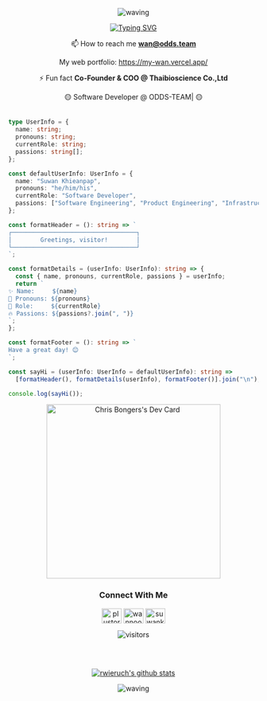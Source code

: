 <div align="center" >
 
 ![waving](https://capsule-render.vercel.app/api?type=waving&height=90&color=6d6aff)

 <div align="center" >
  
  [![Typing SVG](https://readme-typing-svg.herokuapp.com?font=Mouse+Memoirs&size=74&pause=500&color=6d6affBC&vCenter=true&width=700&height=80&lines=I'm+Suwan+Khiean-pap+(wan);A+Passionate+Software+Engineer;From+Thailand)](https://git.io/typing-svg)
  
  </div>

 </div>

<div align="center" >

 📫 How to reach me **wan@odds.team**

My web portfolio: https://my-wan.vercel.app/

 ⚡ Fun fact **Co-Founder & COO @ Thaibioscience Co.,Ltd**

 🟡 Software Developer @ ODDS-TEAM| 🟡
	
##

<div align="left" >

``` TypeScript
type UserInfo = {
  name: string;
  pronouns: string;
  currentRole: string;
  passions: string[];
};

const defaultUserInfo: UserInfo = {
  name: "Suwan Khieanpap",
  pronouns: "he/him/his",
  currentRole: "Software Developer",
  passions: ["Software Engineering", "Product Engineering", "Infrastructure as Code"],
};

const formatHeader = (): string => `
┌───────────────────────────────────┐
│        Greetings, visitor!        │
└───────────────────────────────────┘
`;

const formatDetails = (userInfo: UserInfo): string => {
  const { name, pronouns, currentRole, passions } = userInfo;
  return `
✨ Name:     ${name}
🌟 Pronouns: ${pronouns}
🚀 Role:     ${currentRole}
🔥 Passions: ${passions?.join(", ")}
`;
};

const formatFooter = (): string => `
Have a great day! 😊
`;

const sayHi = (userInfo: UserInfo = defaultUserInfo): string =>
  [formatHeader(), formatDetails(userInfo), formatFooter()].join("\n");

console.log(sayHi());


```

 </div>
 


<a href="https://app.daily.dev/oncepk"><img src="https://github.com/oncepk/oncepk/blob/main/devcard.svg" width="350" alt="Chris Bongers's Dev Card"/></a>


<h3 align="center"><strong>Connect With Me</strong></h3>
<p align="center">
<a href="https://fb.com/plustor9.ss" target="blank"><img align="center" src="https://raw.githubusercontent.com/rahuldkjain/github-profile-readme-generator/master/src/images/icons/Social/facebook.svg" alt="plustor9.ss" height="30" width="40" /></a>
<a href="https://instagram.com/wannoonce" target="blank"><img align="center" src="https://raw.githubusercontent.com/rahuldkjain/github-profile-readme-generator/master/src/images/icons/Social/instagram.svg" alt="wannoonce" height="30" width="40" /></a>
<a href="https://linkedin.com/in/suwankhp" target="blank"><img align="center" src="https://raw.githubusercontent.com/rahuldkjain/github-profile-readme-generator/master/src/images/icons/Social/linked-in-alt.svg" alt="suwankhp" height="30" width="40" /></a>
	
</p>



![visitors](https://komarev.com/ghpvc/?username=oncepk&style=plastic-square)
##




 </div>

</div>
</br>
<div align="center" >
	
[![rwieruch's github stats](https://github-readme-stats.vercel.app/api?username=suwankhp&show_icons=true&theme=holi&count_private=true)](https://github.com/oncepk/)

</div>

<div align="center" >
 
 ![waving](https://capsule-render.vercel.app/api?type=waving&color=6d6aff&height=120&section=footer)
 
</div>
